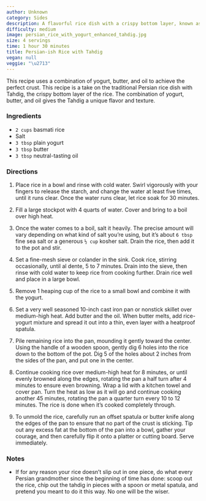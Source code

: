 ```yaml
---
author: Unknown
category: Sides
description: A flavorful rice dish with a crispy bottom layer, known as Tahdig.
difficulty: medium
image: persian_rice_with_yogurt_enhanced_tahdig.jpg
size: 4 servings
time: 1 hour 30 minutes
title: Persian-ish Rice with Tahdig
vegan: null
veggie: "\u2713"
---
```


This recipe uses a combination of yogurt, butter, and oil to achieve the perfect crust. This recipe is a take on the traditional Persian rice dish with Tahdig, the crispy bottom layer of the rice. The combination of yogurt, butter, and oil gives the Tahdig a unique flavor and texture.

### Ingredients

* `2 cups` basmati rice
* Salt
* `3 tbsp` plain yogurt
* `3 tbsp` butter
* `3 tbsp` neutral-tasting oil

### Directions

1. Place rice in a bowl and rinse with cold water. Swirl vigorously with your fingers to release the starch, and change the water at least five times, until it runs clear. Once the water runs clear, let rice soak for 30 minutes.

2. Fill a large stockpot with 4 quarts of water. Cover and bring to a boil over high heat.

3. Once the water comes to a boil, salt it heavily. The precise amount will vary depending on what kind of salt you’re using, but it’s about `6 tbsp` fine sea salt or a generous `½ cup` kosher salt. Drain the rice, then add it to the pot and stir.

4. Set a fine-mesh sieve or colander in the sink. Cook rice, stirring occasionally, until al dente, 5 to 7 minutes. Drain into the sieve, then rinse with cold water to keep rice from cooking further. Drain rice well and place in a large bowl.

5. Remove 1 heaping cup of the rice to a small bowl and combine it with the yogurt.

6. Set a very well seasoned 10-inch cast iron pan or nonstick skillet over medium-high heat. Add butter and the oil. When butter melts, add rice-yogurt mixture and spread it out into a thin, even layer with a heatproof spatula.

7. Pile remaining rice into the pan, mounding it gently toward the center. Using the handle of a wooden spoon, gently dig 6 holes into the rice down to the bottom of the pot. Dig 5 of the holes about 2 inches from the sides of the pan, and put one in the center.

8. Continue cooking rice over medium-high heat for 8 minutes, or until evenly browned along the edges, rotating the pan a half turn after 4 minutes to ensure even browning. Wrap a lid with a kitchen towel and cover pan. Turn the heat as low as it will go and continue cooking another 45 minutes, rotating the pan a quarter turn every 10 to 12 minutes. The rice is done when it’s cooked completely through.

9. To unmold the rice, carefully run an offset spatula or butter knife along the edges of the pan to ensure that no part of the crust is sticking. Tip out any excess fat at the bottom of the pan into a bowl, gather your courage, and then carefully flip it onto a platter or cutting board. Serve immediately.

### Notes

- If for any reason your rice doesn’t slip out in one piece, do what every Persian grandmother since the beginning of time has done: scoop out the rice, chip out the tahdig in pieces with a spoon or metal spatula, and pretend you meant to do it this way. No one will be the wiser.
